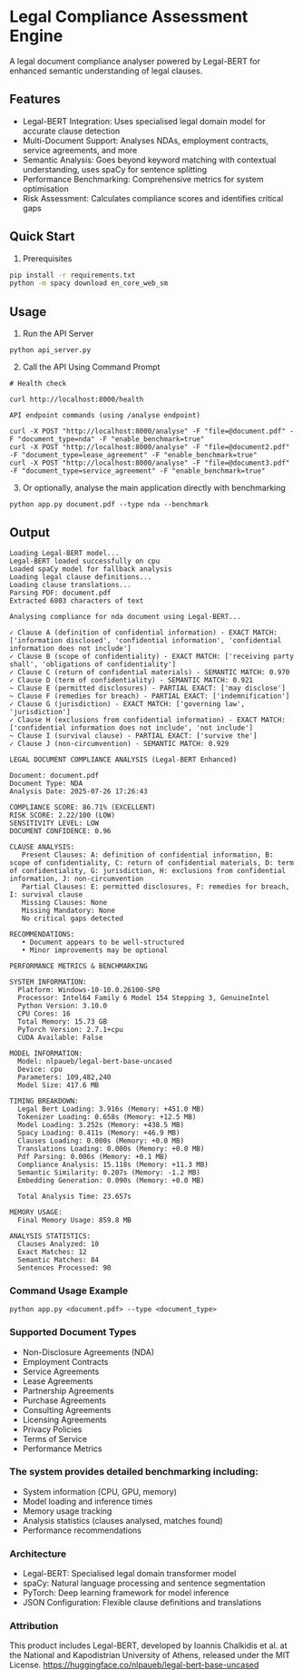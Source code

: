 # Legal Compliance Assessment Engine

A legal document compliance analyser powered by Legal-BERT for enhanced semantic understanding of legal clauses.

## Features

- Legal-BERT Integration: Uses specialised legal domain model for accurate clause detection  
- Multi-Document Support: Analyses NDAs, employment contracts, service agreements, and more  
- Semantic Analysis: Goes beyond keyword matching with contextual understanding, uses spaCy for sentence splitting
- Performance Benchmarking: Comprehensive metrics for system optimisation  
- Risk Assessment: Calculates compliance scores and identifies critical gaps  

## Quick Start

1. Prerequisites

```bash
pip install -r requirements.txt
python -m spacy download en_core_web_sm
```

## Usage

1. Run the API Server
```
python api_server.py
```

2. Call the API Using Command Prompt


```
# Health check

curl http://localhost:8000/health
```

```
API endpoint commands (using /analyse endpoint)

curl -X POST "http://localhost:8000/analyse" -F "file=@document.pdf" -F "document_type=nda" -F "enable_benchmark=true"
curl -X POST "http://localhost:8000/analyse" -F "file=@document2.pdf" -F "document_type=lease_agreement" -F "enable_benchmark=true"
curl -X POST "http://localhost:8000/analyse" -F "file=@document3.pdf" -F "document_type=service_agreement" -F "enable_benchmark=true"
```

3. Or optionally, analyse the main application directly with benchmarking
```
python app.py document.pdf --type nda --benchmark
```

## Output 
```
Loading Legal-BERT model...
Legal-BERT loaded successfully on cpu
Loaded spaCy model for fallback analysis
Loading legal clause definitions...
Loading clause translations...
Parsing PDF: document.pdf
Extracted 6803 characters of text

Analysing compliance for nda document using Legal-BERT...

✓ Clause A (definition of confidential information) - EXACT MATCH: ['information disclosed', 'confidential information', 'confidential information does not include']
✓ Clause B (scope of confidentiality) - EXACT MATCH: ['receiving party shall', 'obligations of confidentiality']
✓ Clause C (return of confidential materials) - SEMANTIC MATCH: 0.970
✓ Clause D (term of confidentiality) - SEMANTIC MATCH: 0.921
~ Clause E (permitted disclosures) - PARTIAL EXACT: ['may disclose']
~ Clause F (remedies for breach) - PARTIAL EXACT: ['indemnification']
✓ Clause G (jurisdiction) - EXACT MATCH: ['governing law', 'jurisdiction']
✓ Clause H (exclusions from confidential information) - EXACT MATCH: ['confidential information does not include', 'not include']
~ Clause I (survival clause) - PARTIAL EXACT: ['survive the']
✓ Clause J (non-circumvention) - SEMANTIC MATCH: 0.929

LEGAL DOCUMENT COMPLIANCE ANALYSIS (Legal-BERT Enhanced)

Document: document.pdf
Document Type: NDA
Analysis Date: 2025-07-26 17:26:43

COMPLIANCE SCORE: 86.71% (EXCELLENT)
RISK SCORE: 2.22/100 (LOW)
SENSITIVITY LEVEL: LOW
DOCUMENT CONFIDENCE: 0.96

CLAUSE ANALYSIS:
   Present Clauses: A: definition of confidential information, B: scope of confidentiality, C: return of confidential materials, D: term of confidentiality, G: jurisdiction, H: exclusions from confidential information, J: non-circumvention
   Partial Clauses: E: permitted disclosures, F: remedies for breach, I: survival clause
   Missing Clauses: None
   Missing Mandatory: None
   No critical gaps detected

RECOMMENDATIONS:
   • Document appears to be well-structured
   • Minor improvements may be optional

PERFORMANCE METRICS & BENCHMARKING

SYSTEM INFORMATION:
  Platform: Windows-10-10.0.26100-SP0
  Processor: Intel64 Family 6 Model 154 Stepping 3, GenuineIntel
  Python Version: 3.10.0
  CPU Cores: 16
  Total Memory: 15.73 GB
  PyTorch Version: 2.7.1+cpu
  CUDA Available: False

MODEL INFORMATION:
  Model: nlpaueb/legal-bert-base-uncased
  Device: cpu
  Parameters: 109,482,240
  Model Size: 417.6 MB

TIMING BREAKDOWN:
  Legal Bert Loading: 3.916s (Memory: +451.0 MB)
  Tokenizer Loading: 0.658s (Memory: +12.5 MB)
  Model Loading: 3.252s (Memory: +438.5 MB)
  Spacy Loading: 0.411s (Memory: +46.9 MB)
  Clauses Loading: 0.000s (Memory: +0.0 MB)
  Translations Loading: 0.000s (Memory: +0.0 MB)
  Pdf Parsing: 0.006s (Memory: +0.1 MB)
  Compliance Analysis: 15.118s (Memory: +11.3 MB)
  Semantic Similarity: 0.207s (Memory: -1.2 MB)
  Embedding Generation: 0.090s (Memory: +0.0 MB)

  Total Analysis Time: 23.657s

MEMORY USAGE:
  Final Memory Usage: 859.8 MB

ANALYSIS STATISTICS:
  Clauses Analyzed: 10
  Exact Matches: 12
  Semantic Matches: 84
  Sentences Processed: 90
```

### Command Usage Example
```
python app.py <document.pdf> --type <document_type>
```

### Supported Document Types
- Non-Disclosure Agreements (NDA)
- Employment Contracts
- Service Agreements
- Lease Agreements
- Partnership Agreements
- Purchase Agreements
- Consulting Agreements
- Licensing Agreements
- Privacy Policies
- Terms of Service
- Performance Metrics

### The system provides detailed benchmarking including:

- System information (CPU, GPU, memory)
- Model loading and inference times
- Memory usage tracking
- Analysis statistics (clauses analysed, matches found)
- Performance recommendations

### Architecture
- Legal-BERT: Specialised legal domain transformer model
- spaCy: Natural language processing and sentence segmentation
- PyTorch: Deep learning framework for model inference
- JSON Configuration: Flexible clause definitions and translations

### Attribution
This product includes Legal-BERT, developed by Ioannis Chalkidis et al. at the National and Kapodistrian University of Athens, released under the MIT License.
https://huggingface.co/nlpaueb/legal-bert-base-uncased
